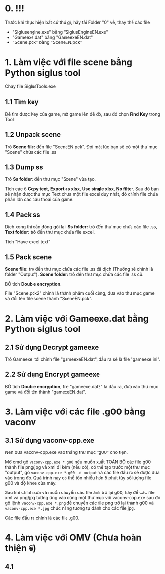 # 0. !!!
Trước khi thực hiện bất cứ thứ gì, hãy tải Folder "0" về, thay thế các file
- "Siglusengine.exe" bằng "SiglusEngineEN.exe"
- "Gameexe.dat" bằng "GameexeEN.dat"
- "Scene.pck" bằng "SceneEN.pck" 
# 1. Làm việc với file scene bằng Python siglus tool
Chạy file SiglusTools.exe

## 1.1 Tìm key 
		
Để tìm được Key của game, mở game lên để đó, sau đó chọn **Find Key** trong Tool

	
## 1.2 Unpack scene
	
Trỏ **Scene file:** đến file "SceneEN.pck". Đợi một lúc bạn sẽ có một thư mục "Scene" chứa các file .ss
		
		
## 1.3 Dump ss
		
Trỏ **Ss folder:** đến thư mục "Scene" vừa tạo.
	
Tích các ô **Copy text**, **Export as xlsx**, **Use single xlsx**, **No filter**. Sau đó bạn sẽ nhận được thư mục Text chưa một file excel duy nhất, đó chính file chứa phần lớn các câu thoại của game.
	
	
## 1.4 Pack ss
		
Dịch xong thì cần đóng gói lại. **Ss folder:** trỏ đến thư mục chứa các file .ss, **Text folder:** trỏ đến thư mục chứa file excel.
	
Tích "Have excel text"
	
	
## 1.5 Pack scene
		
**Scene file:** trỏ đến thư mục chứa các file .ss đã dịch (Thường sẽ chính là folder "Output"). **Scene folder:** trỏ đến thư mục chứa các file .ss cũ.
	
BỎ tích **Double encryption**.
	
File "Scene.pck2" chính là thành phẩm cuối cùng, đưa vào thư mục game và đổi tên file scene thành "SceneEN.pck".



# 2. Làm việc với Gameexe.dat bằng Python siglus tool
	
## 2.1 Sử dụng Decrypt gameexe
	
Trỏ Gameexe: tới chính file "gameexeEN.dat", đầu ra sẽ là file "gameexe.ini".
	
	
## 2.2 Sử dụng Encrypt gameexe
	
BỎ tích **Double encryption**, file "gameexe.dat2" là đầu ra, đưa vào thư mục game và đổi tên thành "gamexeEN.dat".



# 3. Làm việc với các file .g00 bằng vaconv

## 3.1 Sử dụng vaconv-cpp.exe
		
Nên đưa vaconv-cpp.exe vào thẳng thư mục "g00" cho tiện.
		
Mở cmd gõ `vaconv-cpp.exe *.g00` nếu muốn xuất TOÀN BỘ các file g00 thành file png/jpg và xml đi kèm (nếu có), có thể tạo trước một thư mục "output", gõ `vaconv-cpp.exe *.g00 -d output` và các file đầu ra sẽ được đưa vào trong đó. Quá trình này có thể tốn nhiều hơn 5 phút tùy số lượng file g00 và độ khỏe của máy.
		
Sau khi chỉnh sửa và muốn chuyển các file ảnh trở lại g00, hãy để các file xml và png/jpg tương ứng vào cùng một thư mục với vaconv-cpp.exe sau đó gõ lệnh `vaconv-cpp.exe *.png` để chuyển các file png trở lại thành g00 và `vaconv-cpp.exe *.jpg` chức năng tương tự dành cho các file jpg.
		
Các file đầu ra chính là các file .g00.



# 4. Làm việc với OMV (Chưa hoàn thiện :skull:)
## 4.1 
